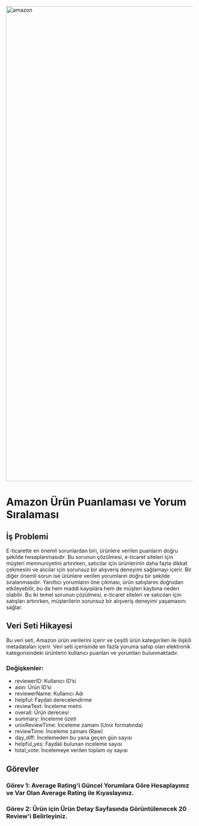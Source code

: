 <img width="1284" alt="amazon" src="https://github.com/melisacevik/Amazon-Projects/assets/113050206/93623f27-5165-4d59-bfe1-151241a9945a">

# Amazon Ürün Puanlaması ve Yorum Sıralaması

## İş Problemi

E-ticarette en önemli sorunlardan biri, ürünlere verilen puanların doğru şekilde hesaplanmasıdır. Bu sorunun çözülmesi, e-ticaret siteleri için müşteri memnuniyetini artırırken, satıcılar için ürünlerinin daha fazla dikkat çekmesini ve alıcılar için sorunsuz bir alışveriş deneyimi sağlamayı içerir. Bir diğer önemli sorun ise ürünlere verilen yorumların doğru bir şekilde sıralanmasıdır. Yanıltıcı yorumların öne çıkması, ürün satışlarını doğrudan etkileyebilir, bu da hem maddi kayıplara hem de müşteri kaybına neden olabilir. Bu iki temel sorunun çözülmesi, e-ticaret siteleri ve satıcıları için satışları artırırken, müşterilerin sorunsuz bir alışveriş deneyimi yaşamasını sağlar.

## Veri Seti Hikayesi

Bu veri seti, Amazon ürün verilerini içerir ve çeşitli ürün kategorileri ile ilişkili metadataları içerir. Veri seti içerisinde en fazla yoruma sahip olan elektronik kategorisindeki ürünlerin kullanıcı puanları ve yorumları bulunmaktadır.

### Değişkenler:
- reviewerID: Kullanıcı ID’si
- asin: Ürün ID’si
- reviewerName: Kullanıcı Adı
- helpful: Faydalı derecelendirme
- reviewText: İnceleme metni
- overall: Ürün derecesi
- summary: İnceleme özeti
- unixReviewTime: İnceleme zamanı (Unix formatında)
- reviewTime: İnceleme zamanı (Raw)
- day_diff: İncelemeden bu yana geçen gün sayısı
- helpful_yes: Faydalı bulunan inceleme sayısı
- total_vote: İncelemeye verilen toplam oy sayısı

## Görevler

### Görev 1: Average Rating'i Güncel Yorumlara Göre Hesaplayınız ve Var Olan Average Rating ile Kıyaslayınız.

### Görev 2: Ürün için Ürün Detay Sayfasında Görüntülenecek 20 Review'i Belirleyiniz.
